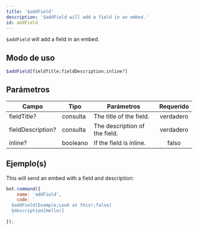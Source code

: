 ```yaml
---
title: '$addField'
description: '$addField will add a field in an embed.'
id: addField
---
```


`$addField` will add a field in an embed.

## Modo de uso

```php
$addField[fieldTitle;fieldDescription;inline?]
```

## Parámetros

| Campo             | Tipo     | Parámetros                    | Requerido |
| ----------------- | -------- | ----------------------------- |:---------:|
| fieldTitle?       | consulta | The title of the field.       | verdadero |
| fieldDescription? | consulta | The description of the field. | verdadero |
| inline?           | booleano | If the field is inline.       |   falso   |

## Ejemplo(s)

This will send an embed with a field and description:

```javascript
bot.command({
    name: 'addField',
    code: `
  $addField[Example;Look at this!;false]
  $description[Hello!]
  `
});
```
